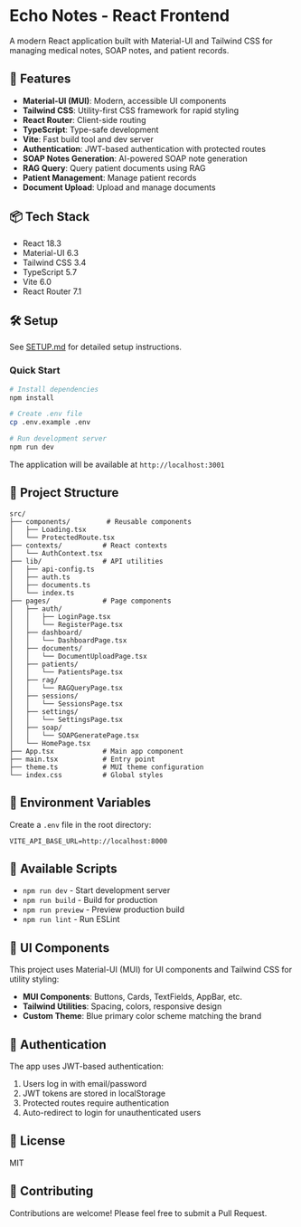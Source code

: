 # Echo Notes - React Frontend

A modern React application built with Material-UI and Tailwind CSS for managing medical notes, SOAP notes, and patient records.

## 🚀 Features

- **Material-UI (MUI)**: Modern, accessible UI components
- **Tailwind CSS**: Utility-first CSS framework for rapid styling
- **React Router**: Client-side routing
- **TypeScript**: Type-safe development
- **Vite**: Fast build tool and dev server
- **Authentication**: JWT-based authentication with protected routes
- **SOAP Notes Generation**: AI-powered SOAP note generation
- **RAG Query**: Query patient documents using RAG
- **Patient Management**: Manage patient records
- **Document Upload**: Upload and manage documents

## 📦 Tech Stack

- React 18.3
- Material-UI 6.3
- Tailwind CSS 3.4
- TypeScript 5.7
- Vite 6.0
- React Router 7.1

## 🛠️ Setup

See [SETUP.md](./SETUP.md) for detailed setup instructions.

### Quick Start

```bash
# Install dependencies
npm install

# Create .env file
cp .env.example .env

# Run development server
npm run dev
```

The application will be available at `http://localhost:3001`

## 📁 Project Structure

```
src/
├── components/         # Reusable components
│   ├── Loading.tsx
│   └── ProtectedRoute.tsx
├── contexts/          # React contexts
│   └── AuthContext.tsx
├── lib/               # API utilities
│   ├── api-config.ts
│   ├── auth.ts
│   ├── documents.ts
│   └── index.ts
├── pages/             # Page components
│   ├── auth/
│   │   ├── LoginPage.tsx
│   │   └── RegisterPage.tsx
│   ├── dashboard/
│   │   └── DashboardPage.tsx
│   ├── documents/
│   │   └── DocumentUploadPage.tsx
│   ├── patients/
│   │   └── PatientsPage.tsx
│   ├── rag/
│   │   └── RAGQueryPage.tsx
│   ├── sessions/
│   │   └── SessionsPage.tsx
│   ├── settings/
│   │   └── SettingsPage.tsx
│   ├── soap/
│   │   └── SOAPGeneratePage.tsx
│   └── HomePage.tsx
├── App.tsx            # Main app component
├── main.tsx           # Entry point
├── theme.ts           # MUI theme configuration
└── index.css          # Global styles
```

## 🔑 Environment Variables

Create a `.env` file in the root directory:

```env
VITE_API_BASE_URL=http://localhost:8000
```

## 🚦 Available Scripts

- `npm run dev` - Start development server
- `npm run build` - Build for production
- `npm run preview` - Preview production build
- `npm run lint` - Run ESLint

## 🎨 UI Components

This project uses Material-UI (MUI) for UI components and Tailwind CSS for utility styling:

- **MUI Components**: Buttons, Cards, TextFields, AppBar, etc.
- **Tailwind Utilities**: Spacing, colors, responsive design
- **Custom Theme**: Blue primary color scheme matching the brand

## 🔐 Authentication

The app uses JWT-based authentication:

1. Users log in with email/password
2. JWT tokens are stored in localStorage
3. Protected routes require authentication
4. Auto-redirect to login for unauthenticated users

## 📄 License

MIT

## 👥 Contributing

Contributions are welcome! Please feel free to submit a Pull Request.
